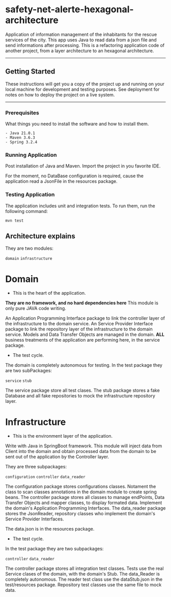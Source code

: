 # safety-net-alerte-hexagonal-architecture
Application of information management of the inhabitants for the rescue services of the city.
This app uses Java to read data from a json file and send informations after processing.
This is a refactoring application code of another project, from a layer architecture to an hexagonal architecture.
***
## Getting Started
These instructions will get you a copy of the project up and running on your local machine for development and testing purposes. See deployment for notes on how to deploy the project on a live system.
***
### Prerequisites
What things you need to install the software and how to install them.

    - Java 21.0.1  
    - Maven 3.6.3  
    - Spring 3.2.4  

### Running Application
Post installation of Java and Maven. 
Import the project in you favorite IDE.

For the moment, no DataBase configuration is required, cause the application read a JsonFile in the resources package.

### Testing Application
The application includes unit and integration tests. To run them, run the following command:

`mvn test`
## Architecture explains
They are two modules:

`domain` 
`infrastructure`

# Domain
 - This is the heart of the application.

**They are no framework, and no hard dependencies here**
This module is only pure JAVA code writing.

An Application Programming Interface package to link the controller layer of the infrastructure to the domain service.
An Service Provider Interface package to link the repository layer of the infrastructure to the domain service.
Models and Data Transfer Objects are managed in the domain.
**ALL** business treatments of the application are performing here, in the service package.

 - The test cycle.

The domain is completely autonomous for testing.
In the test package they are two subPackages:

`service`
`stub`

The service package store all test clases.
The stub package stores a fake Database and all fake repositories to mock the infrastructure repository layer. 

# Infrastructure
 - This is the environment layer of the application.

Write with Java in SpringBoot framework.
This module will inject data from Client into the domain and obtain processed data from the domain to be sent out of the application by the Controller layer.

They are three subpackages:

`configuration`
`controller`
`data_reader`

The configuration package stores configurations classes. Notament the class to scan classes annotations in the domain module to create spring beans.
The controller package stores all classes to manage endPoints, Data Transfer Objects and mapper classes, to display formated data. Implement the domain's Application Programming Interfaces.
The data_reader package stores the JsonReader, repository classes who implement the domain's Service Provider Interfaces.

The data.json is in the resources package.

 - The test cycle.

In the test package they are two subpackages:

`controller`
`data_reader`

The controller package stores all integration test classes. Tests use the real Service clases of the domain, with the domain's Stub.
The data_Reader is completely autonomous. The reader test class use the dataStub.json in the test/resources package. Repository test classes use the same file to mock data.
